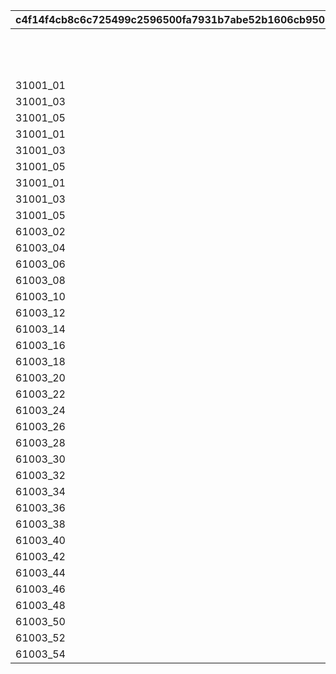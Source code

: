 |c4f14f4cb8c6c725499c2596500fa7931b7abe52b1606cb950c16407916e3bce|ebafc07f7709a2662d70eb419a5a88ada99a078cc67926b595b38489faaaa698|0264948cdd62e901f2ace755c67ddcfd54215dbc70fb0ea75a77a7b7c56ec8da|570a90d830265e51daf8773eb465d529d686ad945bfade51da39fac7dcf6c61b|8fefd7b1001e815299ee0c8478649f0c0e6f0de78bea1b6aafde7cecb59536b8|649e594bb88e396a2ef14e7002c9164b908d4d548ee39a486d6f7cacc4cc5c88|20c86492af1555072c3e92cca099ec68dde75744a44254b724583612756aeb87|7d5d80bc32e875293bdd5a733814c20c08915dd3ef812d42ae0d585ca81fa95b|2086caee8a51cd151eb6a30c97c0449a2b1ef5cde4d671e249ca12a0a6158485|560bd5294b28fa836855934a548f16e7be5348e0ce2aa773ead957b1fda23212|e4bc9d45959f9019d522505fb08e369dba92d3afe5243d66859bfc82a357b559|9d2fd652579d62f6f2978f2395449dc24e2277f8e4e70d664320b0f47cf1d463|91b7b106bb25cbe3a75b1ead362a5cec1e11a887a6cfcf445aa6da3a4e369728|
| --- | --- | --- | --- | --- | --- | --- | --- | --- | --- | --- | --- | --- |
||1||||3100101|||||31001_01|29||
||30||||3100101|||||31001_03|59||
||60||||3100101|||||31001_05|-1||
|31001_01|1||||3100102|||||31001_01|29||
|31001_03|30||||3100102|||||31001_03|59||
|31001_05|60||||3100102|||||31001_05|-1||
|31001_01|1||||3100103||31001_01|||31001_01|29||
|31001_03|30||||3100103||31001_03|||31001_03|59||
|31001_05|60||||3100103||31001_05|||31001_05|-1||
|31001_01|1||||3100104||31001_01||31001_01|31001_01|29||
|31001_03|30||||3100104||31001_03||31001_03|31001_03|59||
|31001_05|60||||3100104||31001_05||31001_05|31001_05|-1||
|61003_02|1||||3100201|||||61003_01|29||
|61003_04|30||||3100201|||||61003_03|49||
|61003_06|50||||3100201|||||61003_05|79||
|61003_08|80||||3100201|||||61003_07|99||
|61003_10|100||||3100201|||||61003_09|109||
|61003_12|110||||3100201|||||61003_11|119||
|61003_14|120||||3100201|||||61003_13|129||
|61003_16|130||||3100201|||||61003_15|139||
|61003_18|140||||3100201|||||61003_17|149||
|61003_20|150||||3100201|||||61003_19|159||
|61003_22|160||||3100201|||||61003_21|169||
|61003_24|170||||3100201|||||61003_23|179||
|61003_26|180||||3100201|||||61003_25|189||
|61003_28|190||||3100201|||||61003_27|199||
|61003_30|200||||3100201|||||61003_29|209||
|61003_32|210||||3100201|||||61003_31|219||
|61003_34|220||||3100201|||||61003_33|229||
|61003_36|230||||3100201|||||61003_35|239||
|61003_38|240||||3100201|||||61003_37|249||
|61003_40|250||||3100201|||||61003_39|259||
|61003_42|260||||3100201|||||61003_41|269||
|61003_44|270||||3100201|||||61003_43|279||
|61003_46|280||||3100201|||||61003_45|289||
|61003_48|290||||3100201|||||61003_47|299||
|61003_50|300||||3100201|||||61003_49|309||
|61003_52|310||||3100201|||||61003_51|319||
|61003_54|320||||3100201|||||61003_53|-1||